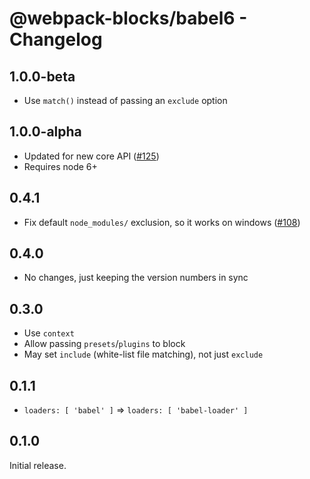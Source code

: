 # @webpack-blocks/babel6 - Changelog

## 1.0.0-beta

- Use `match()` instead of passing an `exclude` option

## 1.0.0-alpha

- Updated for new core API ([#125](https://github.com/andywer/webpack-blocks/issues/125))
- Requires node 6+

## 0.4.1

- Fix default `node_modules/` exclusion, so it works on windows ([#108](https://github.com/andywer/webpack-blocks/pull/108))

## 0.4.0

- No changes, just keeping the version numbers in sync

## 0.3.0

- Use `context`
- Allow passing `presets`/`plugins` to block
- May set `include` (white-list file matching), not just `exclude`

## 0.1.1

- `loaders: [ 'babel' ]` => `loaders: [ 'babel-loader' ]`

## 0.1.0

Initial release.
